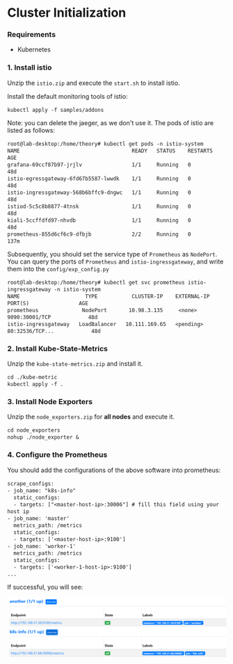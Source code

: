 # Cluster Initialization

### Requirements

- Kubernetes

### 1. Install istio

Unzip the `istio.zip` and execute the `start.sh` to install istio.

Install the default monitoring tools of istio:

```
kubectl apply -f samples/addons
```

Note: you can delete the jaeger, as we don't use it. The pods of istio are listed as follows:

```
root@lab-desktop:/home/theory# kubectl get pods -n istio-system
NAME                                    READY   STATUS    RESTARTS   AGE
grafana-69ccf87b97-jrjlv                1/1     Running   0          48d
istio-egressgateway-6fd67b5587-lwwdk    1/1     Running   0          48d
istio-ingressgateway-568b6bffc9-dngwc   1/1     Running   0          48d
istiod-5c5c8b8877-4tnsk                 1/1     Running   0          48d
kiali-5ccffdfd97-nhvdb                  1/1     Running   0          48d
prometheus-855d6cf6c9-dfbjb             2/2     Running   0          137m
```

Subsequently, you should set the service type of `Prometheus` as `NodePort`. You can query the ports of `Prometheus` and `istio-ingressgateway`, and write them into the `config/exp_config.py`

```
root@lab-desktop:/home/theory# kubectl get svc prometheus istio-ingressgateway -n istio-system
NAME                     TYPE           CLUSTER-IP    EXTERNAL-IP       PORT(S)                AGE
prometheus              NodePort       10.98.3.135     <none>        9090:30001/TCP            48d
istio-ingressgateway   LoadBalancer   10.111.169.65   <pending>     80:32536/TCP...            48d
```

### 2. Install Kube-State-Metrics

Unzip the `kube-state-metrics.zip` and install it.

```
cd ./kube-metric
kubectl apply -f .
```

### 3. Install Node Exporters

Unzip the `node_exporters.zip` for **all nodes** and execute it.

```
cd node_exporters
nohup ./node_exporter &
```

### 4. Configure the Prometheus

You should add the configurations of the above software into prometheus:

```
scrape_configs:
- job_name: "k8s-info"
  static_configs:
  - targets: ["<master-host-ip>:30006"] # fill this field using your host ip
- job_name: 'master'
  metrics_path: /metrics
  static_configs:
  - targets: ['<master-host-ip>:9100']
- job_name: 'worker-1'
  metrics_path: /metrics
  static_configs:
  - targets: ['<worker-1-host-ip>:9100']
...
```

If successful, you will see:

![](../imgs/prometheus-target.png)

